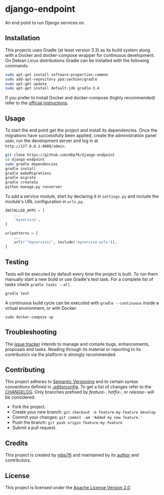 # django-endpoint

An end point to run Django services on.

## Installation

This projects uses Gradle (at least version 3.3) as its build system along with
a Docker and docker-compose wrapper for continuous development. On Debian Linux
distributions Gradle can be installed with the following commands:

```bash
sudo apt-get install software-properties-common
sudo add-apt-repository ppa:cwchien/gradle
sudo apt-get update
sudo apt-get install default-jdk gradle-3.4
```

If you prefer to install Docker and docker-compose (highly recommended) refer to
the [official instructions][install-docker-compose].

## Usage

To start the end point get the project and install its dependencies. Once the
migrations have successfully been applied, create the administration panel user,
run the development server and log in at `http://127.0.0.1:8000/admin`.

```bash
git clone https://github.com/mbp76/django-endpoint
cd django-endpoint
sudo gradle dependencies
gradle install
gradle makeMigrations
gradle migrate
gradle createSu
python manage.py runserver
```

To add a service module, start by declaring it in `settings.py` and include the
module's URL configuration in `urls.py`.

```python
INSTALLED_APPS = [
    ...
    'myservice',
]
```

```python
urlpatterns = [
    ...
    url(r'^myservice/', include('myservice.urls')),
]
```

## Testing

Tests will be executed by default every time the project is built. To run them
manually start a new build or use Gradle's test task. For a complete list of
tasks check `gradle tasks --all`.

```bash
gradle test
```

A continuous build cycle can be executed with `gradle --continuous` inside a
virtual environment, or with Docker.

```
sudo docker-compose up
```

## Troubleshooting

The [issue tracker][issue-tracker] intends to manage and compile bugs,
enhancements, proposals and tasks. Reading through its material or reporting to
its contributors via the platform is strongly recommended.

## Contributing

This project adheres to [Semantic Versioning][semver] and to certain syntax
conventions defined in [.editorconfig][editorconfig]. To get a list of changes
refer to the [CHANGELOG][changelog]. Only branches prefixed by *feature-*,
*hotfix-*, or *release-* will be considered:

  - Fork the project.
  - Create your new branch: `git checkout -b feature-my-feature develop`
  - Commit your changes: `git commit -am 'Added my new feature.'`
  - Push the branch: `git push origin feature-my-feature`
  - Submit a pull request.

## Credits

This project is created by [mbp76][author] and maintained by its
[author][author] and contributors.

## License

This project is licensed under the [Apache License Version 2.0][license].

[author]: https://mbp76.github.io
[issue-tracker]: https://github.com/mbp76/django-endpoint/issues
[editorconfig]: .editorconfig
[changelog]: CHANGELOG.md
[license]: LICENSE
[semver]: http://semver.org
[install-docker-compose]: https://docs.docker.com/compose/install/
